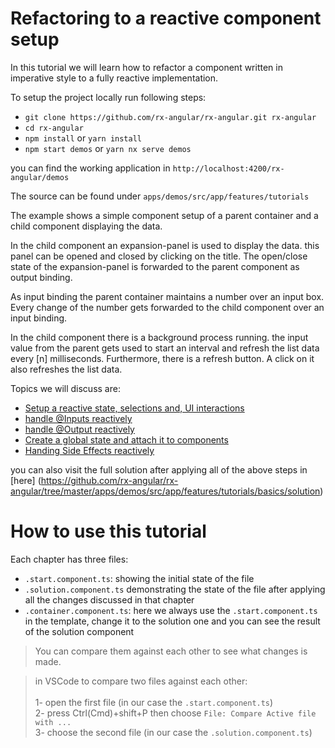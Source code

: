 # Refactoring to a reactive component setup

In this tutorial we will learn how to refactor a component written in imperative style to a fully reactive implementation.

To setup the project locally run following steps:

- `git clone https://github.com/rx-angular/rx-angular.git rx-angular`
- `cd rx-angular`
- `npm install` or `yarn install`
- `npm start demos` or `yarn nx serve demos`

you can find the working application in `http://localhost:4200/rx-angular/demos`

The source can be found under `apps/demos/src/app/features/tutorials`

The example shows a simple component setup of a parent container and a child component displaying the data.

In the child component an expansion-panel is used to display the data. this panel can be opened and closed by clicking on the title.
The open/close state of the expansion-panel is forwarded to the parent component as output binding.

As input binding the parent container maintains a number over an input box. Every change of the number gets forwarded to the child component over an input binding.

In the child component there is a background process running. the input value from the parent gets used to start an interval and refresh the list data every [n] milliseconds.
Furthermore, there is a refresh button. A click on it also refreshes the list data.

Topics we will discuss are:

- [Setup a reactive state, selections and, UI interactions][1-setup]
- [handle @Inputs reactively][2-input-bindings]
- [handle @Output reactively][3-output-bindings]
- [Create a global state and attach it to components][4-global-state]
- [Handing Side Effects reactively][5-side-effects]
<!-- - [Presenter Pattern][6-presenter-pattern] -->

you can also visit the full solution after applying all of the above steps in [here] (https://github.com/rx-angular/rx-angular/tree/master/apps/demos/src/app/features/tutorials/basics/solution)

# How to use this tutorial

Each chapter has three files:

- `.start.component.ts`: showing the initial state of the file
- `.solution.component.ts` demonstrating the state of the file after applying all the changes discussed in that chapter
- `.container.component.ts`: here we always use the `.start.component.ts` in the template, change it to the solution one and you can see the result of the solution component

> You can compare them against each other to see what changes is made.

> in VSCode to compare two files against each other: <br> <br>
> 1- open the first file (in our case the `.start.component.ts`) <br>
> 2- press Ctrl(Cmd)+shift+P then choose `File: Compare Active file with ...` <br>
> 3- choose the second file (in our case the `.solution.component.ts`)

[1-setup]: https://github.com/rx-angular/rx-angular/tree/master/apps/demos/src/app/features/tutorials/basics/1-setup
[2-input-bindings]: https://github.com/rx-angular/rx-angular/tree/master/apps/demos/src/app/features/tutorials/basics/2-input-bindings
[3-output-bindings]: https://github.com/rx-angular/rx-angular/tree/master/apps/demos/src/app/features/tutorials/basics/3-output-bindings
[4-global-state]: https://github.com/rx-angular/rx-angular/tree/master/apps/demos/src/app/features/tutorials/basics/4-global-state
[5-side-effects]: https://github.com/rx-angular/rx-angular/tree/master/apps/demos/src/app/features/tutorials/basics/5-side-effects
